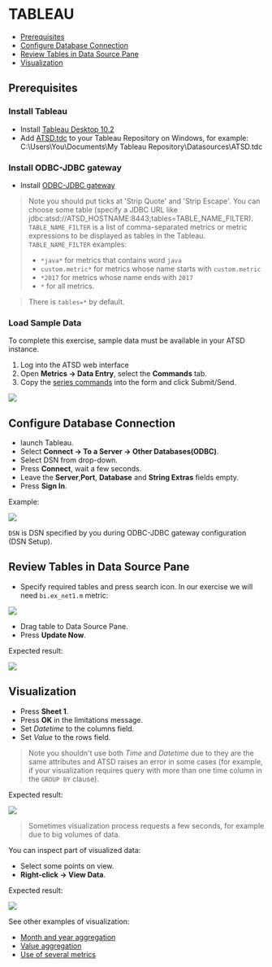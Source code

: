 # TABLEAU

- [Prerequisites](#prerequisites)
- [Configure Database Connection](#configure-database-connection)
- [Review Tables in Data Source Pane](#review-tables-in-data-source-pane)
- [Visualization](#visualization)

## Prerequisites

### Install Tableau

- Install [Tableau Desktop 10.2](https://www.tableau.com/support/releases/desktop/10.2) 
- Add [ATSD.tdc](resources/ATSD.tdc) to your Tableau Repository on Windows, for example: C:\Users\You\Documents\My Tableau Repository\Datasources\ATSD.tdc

### Install ODBC-JDBC gateway
- Install [ODBC-JDBC gateway](../odbc/README.md)  
> Note you should put ticks at 'Strip Quote' and 'Strip Escape'. 
> You can choose some table (specify a JDBC URL like jdbc:atsd://ATSD_HOSTNAME:8443;tables=TABLE_NAME_FILTER).
> `TABLE_NAME_FILTER` is a list of comma-separated metrics or metric expressions to be displayed as tables in the Tableau.
> `TABLE_NAME_FILTER` examples:
>  - `*java*` for metrics that contains word `java`
>  - `custom.metric*` for metrics whose name starts with `custom.metric`
>  - `*2017` for metrics whose name ends with `2017`
>  - `*` for all metrics.

> There is `tables=*` by default.

### Load Sample Data

To complete this exercise, sample data must be available in your ATSD instance.

1. Log into the ATSD web interface
2. Open **Metrics -> Data Entry**, select the **Commands** tab.
3. Copy the [series commands](resources/commands.txt) into the form and click Submit/Send.

![](images/metrics_entry.png)



## Configure Database Connection

- launch Tableau.
- Select **Connect -> To a Server -> Other Databases(ODBC)**.
- Select DSN from drop-down.
- Press **Connect**, wait a few seconds.
- Leave the **Server**,**Port**, **Database** and **String Extras** fields empty.
- Press **Sign In**.

Example:

![](images/configure_connection.png)

`DSN` is DSN specified by you during ODBC-JDBC gateway configuration (DSN Setup).

## Review Tables in Data Source Pane

- Specify required tables and press search icon. In our exercise we will need `bi.ex_net1.m` metric:

![](images/search.png)  

- Drag table to Data Source Pane.
- Press **Update Now**.

Expected result:

![](images/update_now1.png)


## Visualization

- Press **Sheet 1**.
- Press **OK** in the limitations message.
- Set _Datetime_ to the columns field.
- Set _Value_ to the rows field.

> Note you shouldn't use both _Time_ and _Datetime_ due to they are the same attributes and ATSD raises an error in some cases (for example, if your visualization requires query with more than one time column in the `GROUP BY` clause).
 

Expected result:

![](images/sum_year.png)


> Sometimes visualization process requests a few seconds, for example due to big volumes of data.

You can inspect part of visualized data:
- Select some points on view.
- **Right-click -> View Data**.

Expected result:

![](images/summary1.png)

See other examples of visualization:

- [Month and year aggregation](month_and_year_aggregation.md)
- [Value aggregation](value_aggregation.md)
- [Use of several metrics](use_of_several_metrics.md)